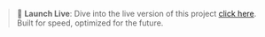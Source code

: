 > 🚀 **Launch Live**: Dive into the live version of this project [click here](https://chaitanya-2305.github.io/Nexus-webpage/).
>  Built for speed, optimized for the future.

